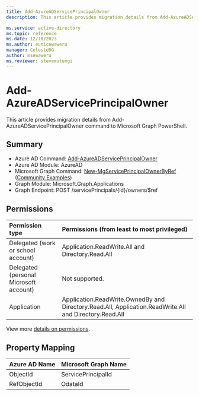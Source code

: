 ```yaml
---
title: Add-AzureADServicePrincipalOwner
description: This article provides migration details from Add-AzureADServicePrincipalOwner command to Microsoft Graph PowerShell.

ms.service: active-directory
ms.topic: reference
ms.date: 12/18/2023
ms.author: eunicewaweru
manager: CelesteDG
author: msewaweru
ms.reviewer: stevemutungi
---
```


# Add-AzureADServicePrincipalOwner

This article provides migration details from Add-AzureADServicePrincipalOwner command to Microsoft Graph PowerShell.

## Summary

+ Azure AD Command: [Add-AzureADServicePrincipalOwner](/powershell/module/azuread/add-azureadserviceprincipalowner)
+ Azure AD Module: AzureAD
+ Microsoft Graph Command: [New-MgServicePrincipalOwnerByRef](/powershell/module/microsoft.graph.applications/new-mgserviceprincipalownerbyref) ([Community Examples](https://github.com/orgs/msgraph/discussions?discussions_q=New-MgServicePrincipalOwnerByRef))
+ Graph Module: Microsoft.Graph.Applications
+ Graph Endpoint:  POST /servicePrincipals/{id}/owners/$ref

## Permissions

|Permission type      | Permissions (from least to most privileged)              |
|:--------------------|:---------------------------------------------------------|
|Delegated (work or school account) |  Application.ReadWrite.All and Directory.Read.All    |
|Delegated (personal Microsoft account) | Not supported.    |
|Application | Application.ReadWrite.OwnedBy and Directory.Read.All, Application.ReadWrite.All and Directory.Read.All |

View more [details on permissions](/graph/api/serviceprincipal-post-owners#permissions).

## Property Mapping

|Azure AD Name|Microsoft Graph Name|
|---|---|
|ObjectId|ServicePrincipalId|
|RefObjectId|OdataId|
